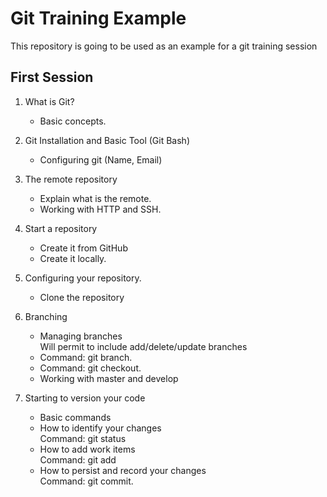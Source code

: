 # Git Training Example

This repository is going to be used as an example for a git training session

## First Session

1. What is Git?
    - Basic concepts.

2. Git Installation and Basic Tool (Git Bash)
    - Configuring git (Name, Email)

3. The remote repository
    - Explain what is the remote.
    - Working with HTTP and SSH.

4. Start a repository
    - Create it from GitHub
    - Create it locally.

5. Configuring your repository.
    - Clone the repository

6. Branching
    - Managing branches\
    Will permit to include add/delete/update branches
    - Command: git branch.
    - Command: git checkout.
    - Working with master and develop

7. Starting to version your code
    - Basic commands
    - How to identify your changes\
    Command: git status
    - How to add work items\
    Command: git add
    - How to persist and record your changes\
    Command: git commit.
